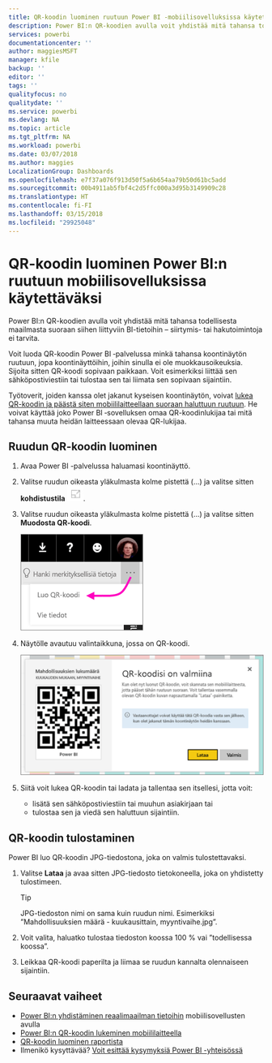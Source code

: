 ```yaml
---
title: QR-koodin luominen ruutuun Power BI ‑mobiilisovelluksissa käytettäväksi
description: Power BI:n QR-koodien avulla voit yhdistää mitä tahansa todellisesta maailmasta suoraan siihen liittyviin Power BI ‑mobiilisovelluksen BI-tietoihin ilman hakutoimintoja.
services: powerbi
documentationcenter: ''
author: maggiesMSFT
manager: kfile
backup: ''
editor: ''
tags: ''
qualityfocus: no
qualitydate: ''
ms.service: powerbi
ms.devlang: NA
ms.topic: article
ms.tgt_pltfrm: NA
ms.workload: powerbi
ms.date: 03/07/2018
ms.author: maggies
LocalizationGroup: Dashboards
ms.openlocfilehash: e7f37a076f913d50f5a6b654aa79b50d61bc5add
ms.sourcegitcommit: 00b4911ab5fbf4c2d5ffc000a3d95b3149909c28
ms.translationtype: HT
ms.contentlocale: fi-FI
ms.lasthandoff: 03/15/2018
ms.locfileid: "29925048"
---
```

# <a name="create-a-qr-code-for-a-tile-in-power-bi-to-use-in-the-mobile-apps"></a>QR-koodin luominen Power BI:n ruutuun mobiilisovelluksissa käytettäväksi
Power BI:n QR-koodien avulla voit yhdistää mitä tahansa todellisesta maailmasta suoraan siihen liittyviin BI-tietoihin – siirtymis- tai hakutoimintoja ei tarvita.

Voit luoda QR-koodin Power BI ‑palvelussa minkä tahansa koontinäytön ruutuun, jopa koontinäyttöihin, joihin sinulla ei ole muokkausoikeuksia. Sijoita sitten QR-koodi sopivaan paikkaan. Voit esimerkiksi liittää sen sähköpostiviestiin tai tulostaa sen tai liimata sen sopivaan sijaintiin. 

Työtoverit, joiden kanssa olet jakanut kyseisen koontinäytön, voivat [lukea QR-koodin ja päästä siten mobiililaitteellaan suoraan haluttuun ruutuun](mobile-apps-qr-code.md). He voivat käyttää joko Power BI ‑sovelluksen omaa QR-koodinlukijaa tai mitä tahansa muuta heidän laitteessaan olevaa QR-lukijaa.


## <a name="create-a-qr-code-for-a-tile"></a>Ruudun QR-koodin luominen
1. Avaa Power BI -palvelussa haluamasi koontinäyttö.
2. Valitse ruudun oikeasta yläkulmasta kolme pistettä (...) ja valitse sitten **kohdistustila** ![](media/service-create-qr-code-for-tile/fullscreen-icon.jpg).
3. Valitse ruudun oikeasta yläkulmasta kolme pistettä (...) ja valitse sitten **Muodosta QR-koodi**. 
   
    ![](media/service-create-qr-code-for-tile/power-bi-create-qr-code-tile.png)
4. Näytölle avautuu valintaikkuna, jossa on QR-koodi. 
   
    ![](media/service-create-qr-code-for-tile/pbi_qrcode_opportunity_count.png)
5. Siitä voit lukea QR-koodin tai ladata ja tallentaa sen itsellesi, jotta voit: 
   
   * lisätä sen sähköpostiviestiin tai muuhun asiakirjaan tai 
   * tulostaa sen ja viedä sen haluttuun sijaintiin. 

## <a name="print-the-qr-code"></a>QR-koodin tulostaminen
Power BI luo QR-koodin JPG-tiedostona, joka on valmis tulostettavaksi. 

1. Valitse **Lataa** ja avaa sitten JPG-tiedosto tietokoneella, joka on yhdistetty tulostimeen.  
   
   > [!TIP]
   > JPG-tiedoston nimi on sama kuin ruudun nimi. Esimerkiksi ”Mahdollisuuksien määrä - kuukausittain, myyntivaihe.jpg”.
   > 
   > 
2. Voit valita, haluatko tulostaa tiedoston koossa 100 % vai ”todellisessa koossa”.  
3. Leikkaa QR-koodi paperilta ja liimaa se ruudun kannalta olennaiseen sijaintiin. 

## <a name="next-steps"></a>Seuraavat vaiheet
* [Power BI:n yhdistäminen reaalimaailman tietoihin](mobile-apps-data-in-real-world-context.md) mobiilisovellusten avulla
* [Power BI:n QR-koodin lukeminen mobiililaitteella](mobile-apps-qr-code.md)
* [QR-koodin luominen raportista](service-create-qr-code-for-report.md)
* Ilmenikö kysyttävää? [Voit esittää kysymyksiä Power BI -yhteisössä](http://community.powerbi.com/)

